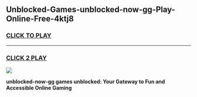 
## Unblocked-Games-unblocked-now-gg-Play-Online-Free-4ktj8
<h3>
<a href="https://premium76.site?title=unblocked-now-gg&ref=26A">CLICK TO PLAY</a></h3>
<hr>

<h3>
<a href="https://premium76.site?title=unblocked-now-gg&ref=26A">CLICK 2 PLAY</a>
  
</h3>

<a href="https://premium76.site?title=unblocked-now-gg&ref=26A"><img src="https://clearcache.store/games.png"></a>


**unblocked-now-gg games unblocked: Your Gateway to Fun and Accessible Online Gaming**

